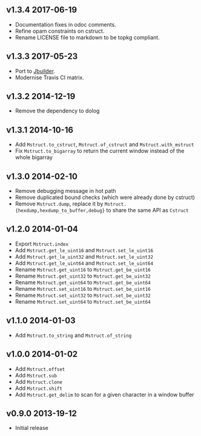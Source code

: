v1.3.4 2017-06-19
-----------------

* Documentation fixes in odoc comments.
* Refine opam constraints on cstruct.
* Rename LICENSE file to markdown to be topkg compliant.

v1.3.3 2017-05-23
-----------------

* Port to [Jbuilder](https://github.com/janestreet/jbuilder).
* Modernise Travis CI matrix.

v1.3.2 2014-12-19
-----------------

* Remove the dependency to dolog

v1.3.1 2014-10-16
------------------

* Add `Mstruct.to_cstruct`, `Mstruct.of_cstruct` and `Mstruct.with_mstruct`
* Fix `Mstruct.to_bigarray` to return the current window instead of the whole bigarray

v1.3.0 2014-02-10
----------------

* Remove debugging message in hot path
* Remove duplicated bound checks (which were already done by cstruct)
* Remove `Mstruct.dump`, replace it by `Mstruct.{hexdump,hexdump_to_buffer,debug}`
  to share the same API as `Cstruct`

v1.2.0 2014-01-04
-----------------

* Export `Mstruct.index`
* Add `Mstruct.get_le_uint16` and `Mstruct.set_le_uint16`
* Add `Mstruct.get_le_uint32` and `Mstruct.set_le_uint32`
* Add `Mstruct.get_le_uint64` and `Mstruct.set_le_uint64`
* Rename `Mstruct.get_uint16` to `Mstruct.get_be_uint16`
* Rename `Mstruct.get_uint32` to `Mstruct.get_be_uint32`
* Rename `Mstruct.get_uint64` to `Mstruct.get_be_uint64`
* Rename `Mstruct.set_uint16` to `Mstruct.set_be_uint16`
* Rename `Mstruct.set_uint32` to `Mstruct.set_be_uint32`
* Rename `Mstruct.set_uint64` to `Mstruct.set_be_uint64`

v1.1.0 2014-01-03
-----------------

* Add `Mstruct.to_string` and `Mstruct.of_string`

v1.0.0 2014-01-02
-----------------

* Add `Mstruct.offset`
* Add `Mstruct.sub`
* Add `Mstruct.clone`
* Add `Mstruct.shift`
* Add `Mstruct.get_delim` to scan for a given character in a window buffer

v0.9.0 2013-19-12
-----------------

* Initial release
